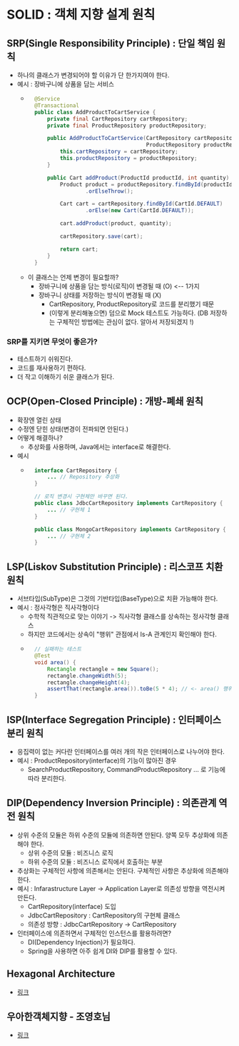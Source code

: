 # SOLID : 객체 지향 설계 원칙

## SRP(Single Responsibility Principle) : 단일 책임 원칙
- 하나의 클래스가 변경되어야 할 이유가 단 한가지여야 한다.
- 예시 : 장바구니에 상품을 담는 서비스
	- ```Java
		@Service
		@Transactional
		public class AddProductToCartService {
		    private final CartRepository cartRepository;
		    private final ProductRepository productRepository;

		    public AddProductToCartService(CartRepository cartRepository,
		                                   ProductRepository productRepository) {
		        this.cartRepository = cartRepository;
		        this.productRepository = productRepository;
		    }

		    public Cart addProduct(ProductId productId, int quantity) {
		        Product product = productRepository.findById(productId)
		                .orElseThrow();

		        Cart cart = cartRepository.findById(CartId.DEFAULT)
		                .orElse(new Cart(CartId.DEFAULT));

		        cart.addProduct(product, quantity);

		        cartRepository.save(cart);

		        return cart;
		    }
		}
		```
	- 이 클래스는 언제 변경이 필요할까?
		- 장바구니에 상품을 담는 방식(로직)이 변경될 때 (O) <-- 1가지
		- 장바구니 상태를 저장하는 방식이 변경될 때 (X)
			- CartRepository, ProductRepository로 코드를 분리했기 때문
			- (이렇게 분리해놓으면) 덤으로 Mock 테스트도 가능하다. (DB 저장하는 구체적인 방법에는 관심이 없다. 알아서 저장되겠지 !)
### SRP를 지키면 무엇이 좋은가?
- 테스트하기 쉬워진다.
- 코드를 재사용하기 편하다.
- 더 작고 이해하기 쉬운 클래스가 된다.


## OCP(Open-Closed Principle) : 개방-폐쇄 원칙
- 확장엔 열린 상태
- 수정엔 닫힌 상태(변경이 전파되면 안된다.)
- 어떻게 해결하나?
	- 추상화를 사용하며, Java에서는 interface로 해결한다.
- 예시
	- ```Java
		interface CartRepository {
			... // Repository 추상화
		}

		// 로직 변경시 구현체만 바꾸면 된다.
		public class JdbcCartRepository implements CartRepository {
			... // 구현체 1
		}

		public class MongoCartRepository implements CartRepository {
			... // 구현체 2
		}
		```

## LSP(Liskov Substitution Principle) : 리스코프 치환 원칙
- 서브타입(SubType)은 그것의 기반타입(BaseType)으로 치환 가능해야 한다.
- 예시 : 정사각형은 직사각형이다
	- 수학적 직관적으로 맞는 이야기 -> 직사각형 클래스를 상속하는 정사각형 클래스
	- 하지만 코드에서는 상속이 "행위" 관점에서 Is-A 관계인지 확인해야 한다.
	- ```Java
		// 실패하는 테스트
		@Test
		void area() {
		    Rectangle rectangle = new Square();
		    rectangle.changeWidth(5);
		    rectangle.changeHeight(4);
		    assertThat(rectangle.area()).toBe(5 * 4); // <- area() 행위 관점에서 Is-A 관계가 아니다.
		}
		```

## ISP(Interface Segregation Principle) : 인터페이스 분리 원칙
- 응집력이 없는 커다란 인터페이스를 여러 개의 작은 인터페이스로 나누어야 한다.
- 예시 : ProductRepository(interface)의 기능이 많아진 경우
	- SearchProductRepository, CommandProductRepository ... 로 기능에 따라 분리한다.

## DIP(Dependency Inversion Principle) : 의존관계 역전 원칙
- 상위 수준의 모듈은 하위 수준의 모듈에 의존하면 안된다. 양쪽 모두 추상화에 의존해야 한다.
	- 상위 수준의 모듈 : 비즈니스 로직
	- 하위 수준의 모듈 : 비즈니스 로직에서 호출하는 부분
- 추상화는 구체적인 사항에 의존해서는 안된다. 구체적인 사항은 추상화에 의존해야 한다.
- 예시 : Infarastructure Layer -> Application Layer로 의존성 방향을 역전시켜 만든다.
	- CartRepository(interface) 도입
	- JdbcCartRepository : CartRepository의 구현체 클래스
	- 의존성 방향 : JdbcCartRepository -> CartRepository
- 인터페이스에 의존하면서 구체적인 인스턴스를 활용하려면?
	- DI(Dependency Injection)가 필요하다.
	- Spring을 사용하면 아주 쉽게 DI와 DIP를 활용할 수 있다.


## Hexagonal Architecture
- [링크](https://hsw0905.gitbook.io/note/back-end/hexagonal_architecture)

## 우아한객체지향 - 조영호님
- [링크](https://hsw0905.gitbook.io/note/seminar/woowahanoop)
